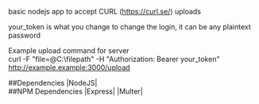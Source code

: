 basic nodejs app to accept CURL (https://curl.se/) uploads 

your_token is what you change to change the login, it can be any plaintext password

Example upload command for server <br>
curl -F "file=@C:\filepath\" -H "Authorization: Bearer your_token" http://example.example:3000/upload

##Dependencies
|NodeJS|
<br>
##NPM Dependencies
|Express|
|Multer|

